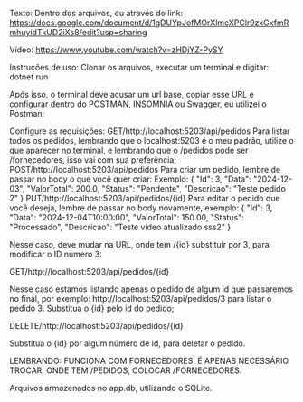 Texto: Dentro dos arquivos, ou através do link: https://docs.google.com/document/d/1gDUYpJofMOrXlmcXPClr9zxGxfmRmhuyidTkUD2iXs8/edit?usp=sharing

Vídeo: https://www.youtube.com/watch?v=zHDjYZ-PySY

Instruções de uso: Clonar os arquivos, executar um terminal e digitar: dotnet run

Após isso, o terminal deve acusar um url base, copiar esse URL e configurar dentro do POSTMAN, INSOMNIA ou Swagger, eu utilizei o Postman:

Configure as requisições:
GET/http://localhost:5203/api/pedidos
Para listar todos os pedidos, lembrando que o localhost:5203 é o meu padrão, utilize o que aparecer no terminal, e lembrando que o /pedidos pode ser /fornecedores, isso vai com sua preferência;
POST/http://localhost:5203/api/pedidos
Para criar um pedido, lembre de passar no body o que você quer criar: Exemplo:
{
    "Id": 3,
    "Data": "2024-12-03",
    "ValorTotal": 200.0,
    "Status": "Pendente",
    "Descricao": "Teste pedido 2"
}
PUT/http://localhost:5203/api/pedidos/{id}
Para editar o pedido que você deseja, lembre de passar no body novamente, exemplo:
{
  "Id": 3,
  "Data": "2024-12-04T10:00:00",
  "ValorTotal": 150.00,
  "Status": "Processado",
  "Descricao": "Teste video atualizado sss2"
}

Nesse caso, deve mudar na URL, onde tem /{id} substituir por 3, para modificar o ID numero 3:

GET/http://localhost:5203/api/pedidos/{id}

Nesse caso estamos listando apenas o pedido de algum id que passaremos no final, por exemplo: http://localhost:5203/api/pedidos/3 para listar o pedido 3.
Substitua o {id} pelo id do pedido;

DELETE/http://localhost:5203/api/pedidos/{id}

Substitua o {id} por algum número de id, para deletar o pedido.

LEMBRANDO: FUNCIONA COM FORNECEDORES, É APENAS NECESSÁRIO TROCAR, ONDE TEM /PEDIDOS, COLOCAR /FORNECEDORES.

Arquivos armazenados no app.db, utilizando o SQLite.

